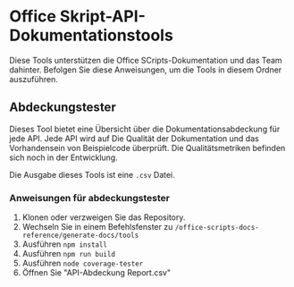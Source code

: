 # <a name="office-scripts-api-documentation-tools"></a>Office Skript-API-Dokumentationstools

Diese Tools unterstützen die Office SCripts-Dokumentation und das Team dahinter. Befolgen Sie diese Anweisungen, um die Tools in diesem Ordner auszuführen.

## <a name="coverage-tester"></a>Abdeckungstester

Dieses Tool bietet eine Übersicht über die Dokumentationsabdeckung für jede API. Jede API wird auf Die Qualität der Dokumentation und das Vorhandensein von Beispielcode überprüft. Die Qualitätsmetriken befinden sich noch in der Entwicklung.

Die Ausgabe dieses Tools ist eine `.csv` Datei.

### <a name="coverage-tester-instructions"></a>Anweisungen für abdeckungstester

1. Klonen oder verzweigen Sie das Repository.
1. Wechseln Sie in einem Befehlsfenster zu `/office-scripts-docs-reference/generate-docs/tools`
1. Ausführen `npm install`
1. Ausführen `npm run build`
1. Ausführen `node coverage-tester`
1. Öffnen Sie "API-Abdeckung Report.csv"
